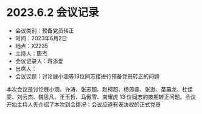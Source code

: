 # 2023.6.2 会议记录

* 会议类别：预备党员转正
* 时间：2023年6月2日
* 地点：X2235
* 主持人：唐杰
* 会议记录人：蒋添爱
* 出席人：
* 会议议题：讨论展小涵等13位同志接进行预备党员转正的问题

本次会议是讨论展小涵、许涛、张志超、赵柯超、杨周睿、张逊、苗晨龙、杜佳雯、刘云杰、魏思凡、王玉哲、马傲雪、南耀虎 13 位同志的按期转正问题。会议开始主持人先介绍了本次到会情况：会议应道有表决权的正式党员